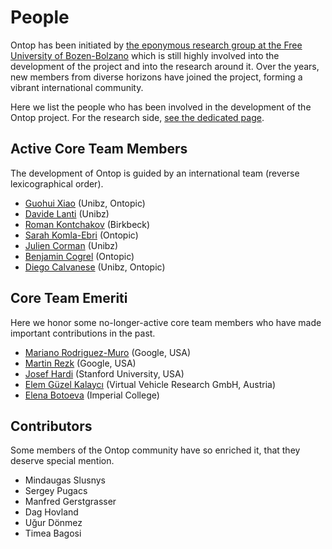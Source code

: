 # People

Ontop has been initiated by [the eponymous research group at the Free University of Bozen-Bolzano](/research) which is still highly involved into the development of the project and into the research around it. Over the years, new members from diverse horizons have joined the project, forming a vibrant international community.

Here we list the people who has been involved in the development of the Ontop project. 
For the research side, [see the dedicated page](/research).

## Active Core Team Members

The development of Ontop is guided by an international team (reverse lexicographical order).
* [Guohui Xiao](http://www.ghxiao.org/) (Unibz, Ontopic)
* [Davide Lanti](https://www.inf.unibz.it/~dlanti/) (Unibz)
* [Roman Kontchakov](http://www.dcs.bbk.ac.uk/~roman/) (Birkbeck)
* [Sarah Komla-Ebri](https://scholar.google.it/citations?user=SDaIlasAAAAJ&hl=en) (Ontopic)
* [Julien Corman](https://scholar.google.it/citations?user=pT6E42UAAAAJ&hl=en) (Unibz)
* [Benjamin Cogrel](https://github.com/bcogrel/) (Ontopic)
* [Diego Calvanese](http://www.inf.unibz.it/~calvanese/) (Unibz, Ontopic)

## Core Team Emeriti

Here we honor some no-longer-active core team members who have made important contributions in the past.
* [Mariano Rodriguez-Muro](https://sites.google.com/site/marianomuro/) (Google, USA)
* [Martin Rezk](http://www.martinrezk.com/) (Google, USA)
* [Josef Hardi](https://profiles.stanford.edu/josef-hardi) (Stanford University, USA)
* [Elem Güzel Kalaycı](https://scholar.google.it/citations?user=WYEhpZYAAAAJ&hl=en) (Virtual Vehicle Research GmbH, Austria)
* [Elena Botoeva](https://www.doc.ic.ac.uk/~ebotoeva/) (Imperial College)

## Contributors

Some members of the Ontop community have so enriched it, that they deserve special mention.

* Mindaugas Slusnys
* Sergey Pugacs
* Manfred Gerstgrasser
* Dag Hovland
* Uğur Dönmez
* Timea Bagosi

